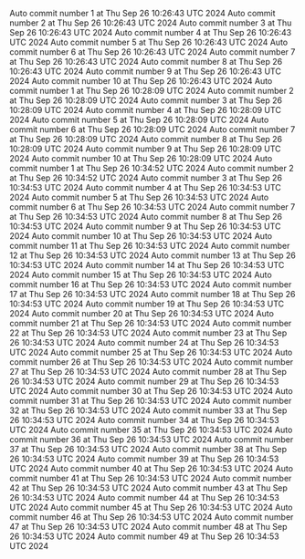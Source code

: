 Auto commit number 1 at Thu Sep 26 10:26:43 UTC 2024
Auto commit number 2 at Thu Sep 26 10:26:43 UTC 2024
Auto commit number 3 at Thu Sep 26 10:26:43 UTC 2024
Auto commit number 4 at Thu Sep 26 10:26:43 UTC 2024
Auto commit number 5 at Thu Sep 26 10:26:43 UTC 2024
Auto commit number 6 at Thu Sep 26 10:26:43 UTC 2024
Auto commit number 7 at Thu Sep 26 10:26:43 UTC 2024
Auto commit number 8 at Thu Sep 26 10:26:43 UTC 2024
Auto commit number 9 at Thu Sep 26 10:26:43 UTC 2024
Auto commit number 10 at Thu Sep 26 10:26:43 UTC 2024
Auto commit number 1 at Thu Sep 26 10:28:09 UTC 2024
Auto commit number 2 at Thu Sep 26 10:28:09 UTC 2024
Auto commit number 3 at Thu Sep 26 10:28:09 UTC 2024
Auto commit number 4 at Thu Sep 26 10:28:09 UTC 2024
Auto commit number 5 at Thu Sep 26 10:28:09 UTC 2024
Auto commit number 6 at Thu Sep 26 10:28:09 UTC 2024
Auto commit number 7 at Thu Sep 26 10:28:09 UTC 2024
Auto commit number 8 at Thu Sep 26 10:28:09 UTC 2024
Auto commit number 9 at Thu Sep 26 10:28:09 UTC 2024
Auto commit number 10 at Thu Sep 26 10:28:09 UTC 2024
Auto commit number 1 at Thu Sep 26 10:34:52 UTC 2024
Auto commit number 2 at Thu Sep 26 10:34:52 UTC 2024
Auto commit number 3 at Thu Sep 26 10:34:53 UTC 2024
Auto commit number 4 at Thu Sep 26 10:34:53 UTC 2024
Auto commit number 5 at Thu Sep 26 10:34:53 UTC 2024
Auto commit number 6 at Thu Sep 26 10:34:53 UTC 2024
Auto commit number 7 at Thu Sep 26 10:34:53 UTC 2024
Auto commit number 8 at Thu Sep 26 10:34:53 UTC 2024
Auto commit number 9 at Thu Sep 26 10:34:53 UTC 2024
Auto commit number 10 at Thu Sep 26 10:34:53 UTC 2024
Auto commit number 11 at Thu Sep 26 10:34:53 UTC 2024
Auto commit number 12 at Thu Sep 26 10:34:53 UTC 2024
Auto commit number 13 at Thu Sep 26 10:34:53 UTC 2024
Auto commit number 14 at Thu Sep 26 10:34:53 UTC 2024
Auto commit number 15 at Thu Sep 26 10:34:53 UTC 2024
Auto commit number 16 at Thu Sep 26 10:34:53 UTC 2024
Auto commit number 17 at Thu Sep 26 10:34:53 UTC 2024
Auto commit number 18 at Thu Sep 26 10:34:53 UTC 2024
Auto commit number 19 at Thu Sep 26 10:34:53 UTC 2024
Auto commit number 20 at Thu Sep 26 10:34:53 UTC 2024
Auto commit number 21 at Thu Sep 26 10:34:53 UTC 2024
Auto commit number 22 at Thu Sep 26 10:34:53 UTC 2024
Auto commit number 23 at Thu Sep 26 10:34:53 UTC 2024
Auto commit number 24 at Thu Sep 26 10:34:53 UTC 2024
Auto commit number 25 at Thu Sep 26 10:34:53 UTC 2024
Auto commit number 26 at Thu Sep 26 10:34:53 UTC 2024
Auto commit number 27 at Thu Sep 26 10:34:53 UTC 2024
Auto commit number 28 at Thu Sep 26 10:34:53 UTC 2024
Auto commit number 29 at Thu Sep 26 10:34:53 UTC 2024
Auto commit number 30 at Thu Sep 26 10:34:53 UTC 2024
Auto commit number 31 at Thu Sep 26 10:34:53 UTC 2024
Auto commit number 32 at Thu Sep 26 10:34:53 UTC 2024
Auto commit number 33 at Thu Sep 26 10:34:53 UTC 2024
Auto commit number 34 at Thu Sep 26 10:34:53 UTC 2024
Auto commit number 35 at Thu Sep 26 10:34:53 UTC 2024
Auto commit number 36 at Thu Sep 26 10:34:53 UTC 2024
Auto commit number 37 at Thu Sep 26 10:34:53 UTC 2024
Auto commit number 38 at Thu Sep 26 10:34:53 UTC 2024
Auto commit number 39 at Thu Sep 26 10:34:53 UTC 2024
Auto commit number 40 at Thu Sep 26 10:34:53 UTC 2024
Auto commit number 41 at Thu Sep 26 10:34:53 UTC 2024
Auto commit number 42 at Thu Sep 26 10:34:53 UTC 2024
Auto commit number 43 at Thu Sep 26 10:34:53 UTC 2024
Auto commit number 44 at Thu Sep 26 10:34:53 UTC 2024
Auto commit number 45 at Thu Sep 26 10:34:53 UTC 2024
Auto commit number 46 at Thu Sep 26 10:34:53 UTC 2024
Auto commit number 47 at Thu Sep 26 10:34:53 UTC 2024
Auto commit number 48 at Thu Sep 26 10:34:53 UTC 2024
Auto commit number 49 at Thu Sep 26 10:34:53 UTC 2024
